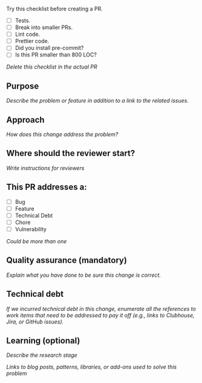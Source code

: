Try this checklist before creating a PR.

- [ ] Tests.
- [ ] Break into smaller PRs.
- [ ] Lint code.
- [ ] Prettier code.
- [ ] Did you install pre-commit?
- [ ] Is this PR smaller than 800 LOC?

_Delete this checklist in the actual PR_

## Purpose

_Describe the problem or feature in addition to a link to the related issues._

## Approach

_How does this change address the problem?_

## Where should the reviewer start?

_Write instructions for reviewers_

## This PR addresses a:

- [ ] Bug
- [ ] Feature
- [ ] Technical Debt
- [ ] Chore
- [ ] Vulnerability

_Could be more than one_

## Quality assurance (mandatory)

_Explain what you have done to be sure this change is correct._

## Technical debt

_If we incurred technical debt in this change, enumerate all the references to work items that need to be addressed to pay it off (e.g., links to Clubhouse, Jira, or GitHub issues)._

## Learning (optional)

_Describe the research stage_

_Links to blog posts, patterns, libraries, or add-ons used to solve this problem_

